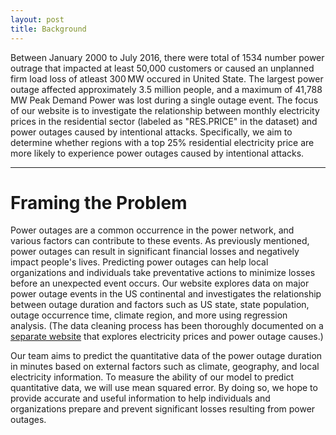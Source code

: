 ```yaml
---
layout: post
title: Background
---
```


Between January 2000 to July 2016, there were total of 1534 number power outrage that impacted at least 50,000 customers or caused an unplanned firm load loss of atleast 300 MW occured in United State. The largest power outage affected approximately 3.5 million people, and a maximum of 41,788 MW Peak Demand Power was lost during a single outage event. The focus of our website is to investigate the relationship between monthly electricity prices in the residential sector (labeled as "RES.PRICE" in the dataset) and power outages caused by intentional attacks. Specifically, we aim to determine whether regions with a top 25% residential electricity price are more likely to experience power outages caused by intentional attacks.

-----

# Framing the Problem 

Power outages are a common occurrence in the power network, and various factors can contribute to these events. As previously mentioned, power outages can result in significant financial losses and negatively impact people's lives. Predicting power outages can help local organizations and individuals take preventative actions to minimize losses before an unexpected event occurs. Our website explores data on major power outage events in the US continental and investigates the relationship between outage duration and factors such as US state, state population, outage occurrence time, climate region, and more using regression analysis. (The data cleaning process has been thoroughly documented on a [separate website](https://github.com/tristaxu01/Intentional-Power-Outage) that explores electricity prices and power outage causes.)

Our team aims to predict the quantitative data of the power outage duration in minutes based on external factors such as climate, geography, and local electricity information. To measure the ability of our model to predict quantitative data, we will use mean squared error. By doing so, we hope to provide accurate and useful information to help individuals and organizations prepare and prevent significant losses resulting from power outages.


